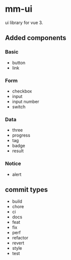 # mm-ui

ui library for vue 3.

## Added components

### Basic
- button
- link

### Form
- checkbox
- input
- input number
- switch

### Data
- three
- progress
- tag
- badge
- result

### Notice
- alert

## commit types

- build
- chore
- ci
- docs
- feat
- fix
- perf
- refactor
- revert
- style
- test
